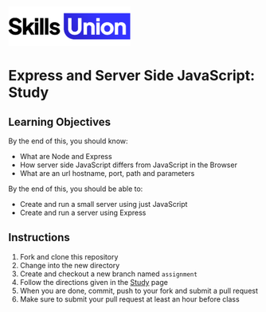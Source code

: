 [<img src="assets/images/su-logo.png" alt="Skills Union Logo" height="80px" />](https://www.skillsunion.com/)
# Express and Server Side JavaScript: Study

## Learning Objectives

By the end of this, you should know:

- What are Node and Express
- How server side JavaScript differs from JavaScript in the Browser
- What are an url hostname, port, path and parameters

By the end of this, you should be able to:

- Create and run a small server using just JavaScript
- Create and run a server using Express

## Instructions

1. Fork and clone this repository
1. Change into the new directory
1. Create and checkout a new branch named `assignment`
1. Follow the directions given in the [Study](./Study.md) page
1. When you are done, commit, push to your fork and submit a pull request
1. Make sure to submit your pull request at least an hour before class
